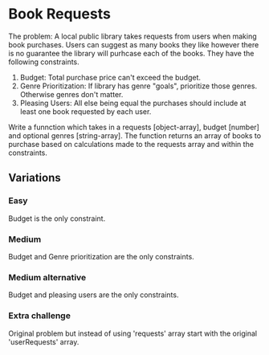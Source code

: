# Book Requests
The problem:
A local public library takes requests from users when making book purchases. Users can suggest as many books they like however there is no guarantee the library will purhcase each of the books. 
They have the following constraints.

1. Budget: Total purchase price can't exceed the budget.
2. Genre Prioritization: If library has genre "goals", prioritize those genres. Otherwise genres don't matter.
3. Pleasing Users: All else being equal the purchases should include at least one book requested by each user.

Write a funnction which takes in a requests [object-array], budget [number] and optional genres [string-array]. The function returns an array of books to purchase  based on calculations made to the requests array and within the constraints.

## Variations
### Easy
Budget is the only constraint.

### Medium
Budget and Genre prioritization are the only constraints.

### Medium alternative
Budget and pleasing users are the only constraints.

### Extra challenge
Original problem but instead of using 'requests' array start with the original 'userRequests' array.

